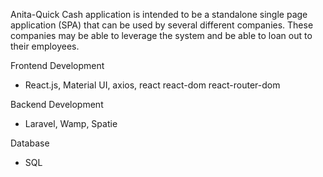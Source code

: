 Anita-Quick Cash application is intended to be a standalone single page application (SPA) that can be
used by several different companies. These companies may be able to leverage the system and be able to
loan out to their employees.

Frontend Development
- React.js, Material UI, axios, react react-dom react-router-dom

Backend Development 
- Laravel, Wamp, Spatie

Database
- SQL
